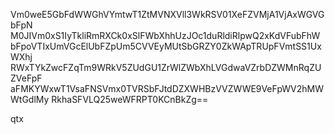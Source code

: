 Vm0weE5GbFdWWGhVYmtwT1ZtMVNXVll3WkRSV01XeFZVMjA1VjAxWGVGbFpN
M0JIVm0xS1IyTkliRmRXCk0xSlFWbXhhUzJOc1duRldiRlpwQ2xKdVFubFhW
bFpoVTIxUmVGcElUbFZpUm5CVVEyMUtSbGRZY0ZkWApTRUpFVmtSS1UxWXhj
RWxTYkZwcFZqTm9WRkV5ZUdGU1ZrWlZWbXhLVGdwaVZrbDZWMnRqZUZVeFpF
aFMKYWxwT1VsaFNSVmx0TVRSbFJtdDZXWHBzVVZWWE9VeFpWV2hMWWtGdlMy
RkhaSFVLQ25weWFRPT0KCnBkZg==

qtx